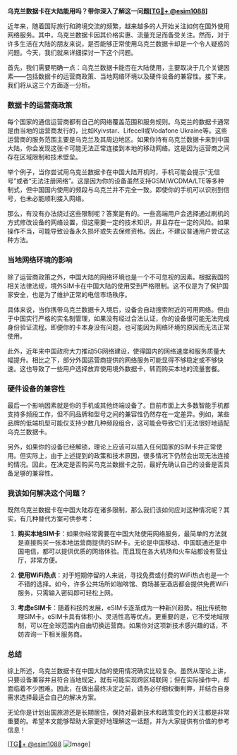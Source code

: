 **乌克兰数据卡在大陆能用吗？带你深入了解这一问题[[TG💪+ @esim1088](https://t.me/s/esim1088)]**

近年来，随着国际旅行和跨境交流的频繁，越来越多的人开始关注如何在国外使用网络服务。其中，乌克兰数据卡因其价格实惠、流量充足而备受关注。然而，对于许多生活在大陆的朋友来说，是否能够正常使用乌克兰数据卡却是一个令人疑惑的问题。今天，我们就来详细探讨一下这个问题。

首先，我们需要明确一点：乌克兰数据卡能否在大陆使用，主要取决于几个关键因素——包括数据卡的运营商政策、当地网络环境以及硬件设备的兼容性。接下来，我们将从这三个方面逐一分析。

### 数据卡的运营商政策

每个国家的通信运营商都有自己的网络覆盖范围和服务规则。乌克兰的数据卡通常是由当地的运营商发行的，比如Kyivstar、Lifecell或Vodafone Ukraine等。这些运营商的服务范围主要是乌克兰及其周边地区。如果你持有乌克兰数据卡来到中国大陆，你会发现这张卡可能无法正常连接到本地的移动网络。这是因为运营商之间存在区域限制和技术壁垒。

举个例子，当你尝试用乌克兰数据卡在中国大陆开机时，手机可能会提示“无信号”或者“无法注册网络”。这是因为你的设备虽然支持GSM/WCDMA/LTE等多种制式，但中国国内使用的频段与乌克兰并不完全一致。即使你的手机可以识别到信号，也未必能顺利接入网络。

那么，有没有办法绕过这些限制呢？答案是有的。一些高端用户会选择通过刷机的方式修改设备的网络设置，但这需要一定的技术知识，并且存在一定的风险。如果操作不当，可能导致设备永久损坏或失去保修资格。因此，不建议普通用户尝试这种方法。

### 当地网络环境的影响

除了运营商政策之外，中国大陆的网络环境也是一个不可忽视的因素。根据我国的相关法律法规，境外SIM卡在中国大陆的使用受到严格限制。这不仅是为了保护国家安全，也是为了维护正常的电信市场秩序。

具体来说，当你携带乌克兰数据卡入境后，设备会自动搜索附近的可用网络。但由于中国实行严格的实名制管理，如果没有经过合法认证，你的设备很可能无法完成身份验证流程。即便你的卡本身没有问题，也可能因为网络环境的原因而无法正常使用。

此外，近年来中国政府大力推动5G网络建设，使得国内的网络速度和服务质量大幅提升。相比之下，部分外国运营商提供的网络服务可能显得不够稳定或不够快速。这也导致了一些用户选择放弃使用境外数据卡，转而购买本地的流量套餐。

### 硬件设备的兼容性

最后一个影响因素就是你的手机或其他终端设备了。目前市面上大多数智能手机都支持多频段工作，但不同品牌和型号之间的兼容性仍然存在一定差异。例如，某些品牌的低端机型可能仅支持少数几种频段组合，这可能会导致它们无法很好地适配乌克兰数据卡。

另外，如果你的设备已经解锁，理论上应该可以插入任何国家的SIM卡并正常使用。但实际上，由于上述提到的政策和技术原因，很多情况下仍然会出现无法连接的情况。因此，在决定是否购买乌克兰数据卡之前，最好先确认自己的设备是否具备足够的兼容性。

### 我该如何解决这个问题？

既然乌克兰数据卡在中国大陆存在诸多限制，那么我们该如何应对这种情况呢？其实，有几种替代方案可供参考：

1. **购买本地SIM卡**：如果你经常需要在中国大陆使用网络服务，最简单的方法就是直接购买一张本地运营商提供的SIM卡。无论是中国移动、中国联通还是中国电信，都可以提供优质的网络体验。而且现在各大机场和火车站都设有营业厅，非常方便。

2. **使用WiFi热点**：对于短期停留的人来说，寻找免费或付费的WiFi热点也是一个不错的选择。如今，许多公共场所如咖啡馆、商场甚至酒店都会提供免费WiFi服务，只需输入密码即可轻松上网。

3. **考虑eSIM卡**：随着科技的发展，eSIM卡逐渐成为一种新兴趋势。相比传统物理SIM卡，eSIM卡具有体积小、灵活性高等优点。更重要的是，它不受地域限制，可以在全球范围内自由切换运营商。如果你对这项新技术感兴趣的话，不妨咨询一下相关服务商。

### 总结

综上所述，乌克兰数据卡在中国大陆的使用情况确实比较复杂。虽然从理论上讲，只要设备兼容并且符合当地规定，就有可能实现跨区域联网；但在实际操作中，却面临着不少困难。因此，在做出最终决定之前，请务必仔细权衡利弊，并结合自身需求选择最适合自己的解决方案。

无论你是计划出国旅游还是长期居住，保持对最新技术和政策变化的关注都是非常重要的。希望本文能够帮助大家更好地理解这一话题，并为大家提供有价值的参考信息！

[[TG💪+ @esim1088](https://t.me/s/esim1088) ![Image](https://i.postimg.cc/4NQfJmqS/Snipaste-2025-05-13-00-14-12.png)]